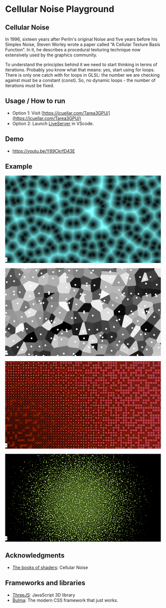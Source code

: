 # Cellular Noise Playground

## Cellular Noise

In 1996, sixteen years after Perlin's original Noise and five years before his Simplex Noise, Steven Worley wrote a paper called “A Cellular Texture Basis Function”. In it, he describes a procedural texturing technique now extensively used by the graphics community.

To understand the principles behind it we need to start thinking in terms of iterations. Probably you know what that means: yes, start using for loops. There is only one catch with for loops in GLSL: the number we are checking against must be a constant (const). So, no dynamic loops - the number of iterations must be fixed.

## Usage / How to run

- Option 1: Visit [https://icuellar.com/Tarea3GPU/](https://icuellar.com/Tarea3GPU/) 
- Option 2: Launch [LiveServer](https://marketplace.visualstudio.com/items?itemName=ritwickdey.LiveServer) in VScode.

## Demo

- https://youtu.be/Y89CkrfD43E

## Example

![example1](https://github.com/Kuellar/Tarea3GPU/blob/master/album/photo1.png)

![example2](https://github.com/Kuellar/Tarea3GPU/blob/master/album/photo2.png)

![example3](https://github.com/Kuellar/Tarea3GPU/blob/master/album/photo3.png)

![example4](https://github.com/Kuellar/Tarea3GPU/blob/master/album/photo4.png)

## Acknowledgments
- [The books of shaders](https://thebookofshaders.com/12/): Cellular Noise

## Frameworks and libraries
- [ThreeJS](https://threejs.org/): JavaScript 3D library
- [Bulma](https://bulma.io/): The modern CSS framework that just works.
